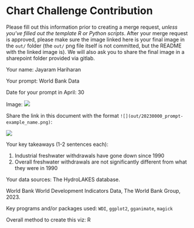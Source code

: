 # Chart Challenge Contribution

Please fill out this information prior to creating a merge request, *unless you've filled out the template R or Python scripts*. After your merge request is approved, please make sure the image linked here is your final image in the `out/` folder (the `out/` png file itself is not committed, but the README with the linked image is). We will also ask you to share the final image in a sharepoint folder provided via gitlab.

Your name: Jayaram Hariharan

Your prompt: World Bank Data

Date for your prompt in April: 30

Image: ![](out/20230430_worldbank_jhariharan.gif)

Share the link in this document with the format `![](out/20230000_prompt-example_name.png)`:

![](out/20230430_worldbank_jhariharan.gif)

Your key takeaways (1-2 sentences each):

1. Industrial freshwater withdrawals have gone down since 1990
2. Overall freshwater withdrawals are not significantly different from what they were in 1990

Your data sources: The HydroLAKES database.

World Bank World Development Indicators Data, The World Bank Group, 2023.

Key programs and/or packages used: `WDI`, `ggplot2`, `gganimate`, `magick`

Overall method to create this viz: R
